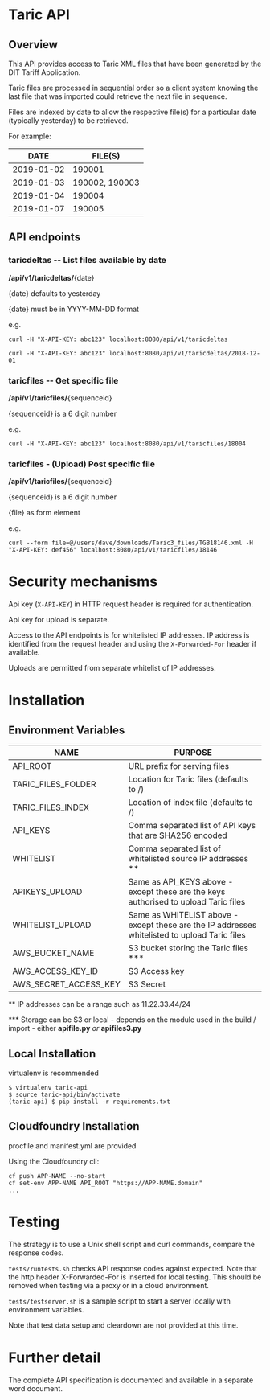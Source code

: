 # Taric API

## Overview

This API provides access to Taric XML files that have been generated by the DIT Tariff Application.

Taric files are processed in sequential order so a client system knowing the last file that was imported could retrieve the next file in sequence.

Files are indexed by date to allow the respective file(s) for a particular date (typically yesterday) to be retrieved.

For example:

**DATE**    | **FILE(S)**
---|---
2019-01-02  | 190001
2019-01-03  | 190002, 190003 
2019-01-04  | 190004
2019-01-07  | 190005

## API endpoints

### taricdeltas -- List files available by date

**/api/v1/taricdeltas/**{date}

{date} defaults to yesterday

{date} must be in YYYY-MM-DD format

e.g.

```
curl -H "X-API-KEY: abc123" localhost:8080/api/v1/taricdeltas

curl -H "X-API-KEY: abc123" localhost:8080/api/v1/taricdeltas/2018-12-01
```
### taricfiles -- Get specific file

**/api/v1/taricfiles/**{sequenceid}

{sequenceid} is a 6 digit number

e.g.
```
curl -H "X-API-KEY: abc123" localhost:8080/api/v1/taricfiles/18004
```


### taricfiles - (Upload) Post specific file

**/api/v1/taricfiles/**{sequenceid}

{sequenceid} is a 6 digit number

{file} as form element

e.g.
```
curl --form file=@/users/dave/downloads/Taric3_files/TGB18146.xml -H "X-API-KEY: def456" localhost:8080/api/v1/taricfiles/18146
```

# Security mechanisms

Api key (`X-API-KEY`) in HTTP request header is required for authentication.

Api key for upload is separate.

Access to the API endpoints is for whitelisted IP addresses. IP address is identified from the request header and using the `X-Forwarded-For` header if available. 

Uploads are permitted from separate whitelist of IP addresses.


# Installation

##  Environment Variables

**NAME**            | **PURPOSE**
---|---
API_ROOT            | URL prefix for serving files
TARIC_FILES_FOLDER  | Location for Taric files (defaults to /)
TARIC_FILES_INDEX   | Location of index file (defaults to /)
API_KEYS            | Comma separated list of API keys that are SHA256 encoded
WHITELIST           | Comma separated list of whitelisted source IP addresses **
APIKEYS_UPLOAD      | Same as API_KEYS above - except these are the keys authorised to upload Taric files
WHITELIST_UPLOAD    | Same as WHITELIST above - except these are the IP addresses whitelisted to upload Taric files
AWS_BUCKET_NAME     | S3 bucket storing the Taric files ***
AWS_ACCESS_KEY_ID   | S3 Access key
AWS_SECRET_ACCESS_KEY   | S3 Secret

** IP addresses can be a range such as 11.22.33.44/24

*** Storage can be S3 or local - depends on the module used in the build / import - either **apifile.py** _or_ **apifiles3.py**



##  Local Installation
virtualenv is recommended

```
$ virtualenv taric-api
$ source taric-api/bin/activate
(taric-api) $ pip install -r requirements.txt
```

##  Cloudfoundry Installation
procfile and manifest.yml are provided

Using the Cloudfoundry cli:
```
cf push APP-NAME --no-start
cf set-env APP-NAME API_ROOT "https://APP-NAME.domain"
...
```

# Testing

The strategy is to use a Unix shell script and curl commands, compare the response codes.

`tests/runtests.sh` checks API response codes against expected. Note that the http header X-Forwarded-For is inserted for local testing. This should be removed when testing via a proxy or in a cloud environment. 

`tests/testserver.sh` is a sample script to start a server locally with environment variables.

Note that test data setup and cleardown are not provided at this time.
 
# Further detail

The complete API specification is documented and available in a separate word document.
